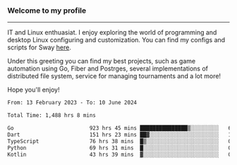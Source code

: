 ### Welcome to my profile

---

IT and Linux enthuasiat. I enjoy exploring the world of programming and desktop Linux configuring and customization. You can find my configs and scripts for Sway [here](https://github.com/uroborosq/mess-of-linux-configurations).

Under this greeting you can find my best projects, such as game automation using Go, Fiber and Postrges, several implementations of distributed file system, service for managing tournaments and a lot more!

Hope you'll enjoy!

<!-- <div display="block">
 	<img align="left" width="48%" alt="isocalendar" src=".github/metrics/isocalendar_metrics.svg" />
	<img align="center" width="48%" alt="contributions" src=".github/metrics/contributions_metrics.svg" />
	<img align="center" alt="languages" src=".github/metrics/languages_metrics.svg" />
</div> -->

<!-- ![](https://komarev.com/ghpvc/?username=uroborosq&color=success&style=flat-square) -->
<!-- [](https://img.shields.io/github/last-commit/uroborosq/uroborosq?label=Profile%20updated&style=flat-square) -->

<!--START_SECTION:waka-->

```txt
From: 13 February 2023 - To: 10 June 2024

Total Time: 1,488 hrs 8 mins

Go                        923 hrs 45 mins ███████████████▒░░░░░░░░░   61.41 %
Dart                      151 hrs 23 mins ██▓░░░░░░░░░░░░░░░░░░░░░░   10.06 %
TypeScript                76 hrs 38 mins  █▒░░░░░░░░░░░░░░░░░░░░░░░   05.09 %
Python                    69 hrs 31 mins  █░░░░░░░░░░░░░░░░░░░░░░░░   04.62 %
Kotlin                    43 hrs 39 mins  ▓░░░░░░░░░░░░░░░░░░░░░░░░   02.90 %
```

<!--END_SECTION:waka-->
